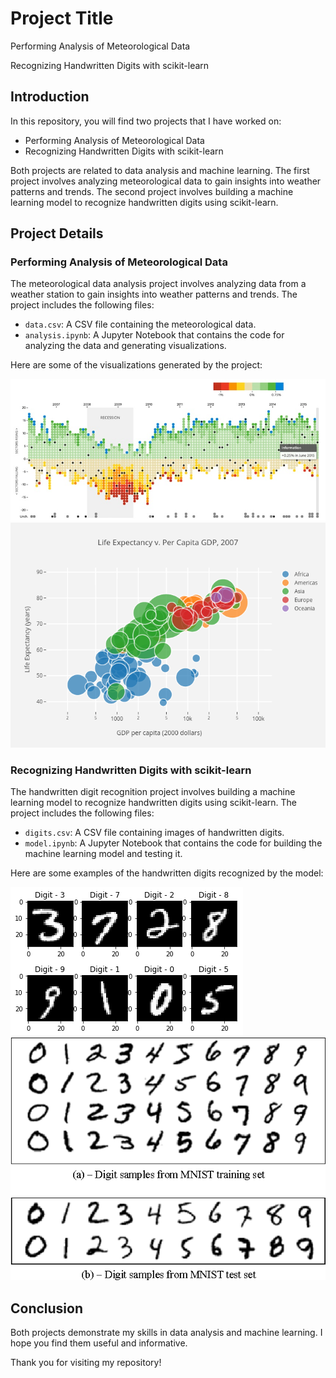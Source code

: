 <h1>Project Title</h1>

<p>Performing Analysis of Meteorological Data</p>

<p>Recognizing Handwritten Digits with scikit-learn</p>

<h2>Introduction</h2>

<p>In this repository, you will find two projects that I have worked on:</p>

<ul>
  <li>Performing Analysis of Meteorological Data</li>
  <li>Recognizing Handwritten Digits with scikit-learn</li>
</ul>

<p>Both projects are related to data analysis and machine learning. The first project involves analyzing meteorological data to gain insights into weather patterns and trends. The second project involves building a machine learning model to recognize handwritten digits using scikit-learn.</p>

<h2>Project Details</h2>

<h3>Performing Analysis of Meteorological Data</h3>

<p>The meteorological data analysis project involves analyzing data from a weather station to gain insights into weather patterns and trends. The project includes the following files:</p>

<ul>
  <li><code>data.csv</code>: A CSV file containing the meteorological data.</li>
  <li><code>analysis.ipynb</code>: A Jupyter Notebook that contains the code for analyzing the data and generating visualizations.</li>
</ul>

<p>Here are some of the visualizations generated by the project:</p>

<img src="weather.png">

<img src="weather1.png" alt="Visualization 2">

<h3>Recognizing Handwritten Digits with scikit-learn</h3>

<p>The handwritten digit recognition project involves building a machine learning model to recognize handwritten digits using scikit-learn. The project includes the following files:</p>

<ul>
  <li><code>digits.csv</code>: A CSV file containing images of handwritten digits.</li>
  <li><code>model.ipynb</code>: A Jupyter Notebook that contains the code for building the machine learning model and testing it.</li>
</ul>

<p>Here are some examples of the handwritten digits recognized by the model:</p>

<img src="digits.png" alt="Example 1">

<img src="digits1.png" alt="Example 2">

<h2>Conclusion</h2>

<p>Both projects demonstrate my skills in data analysis and machine learning. I hope you find them useful and informative.</p>

<p>Thank you for visiting my repository!</p>
